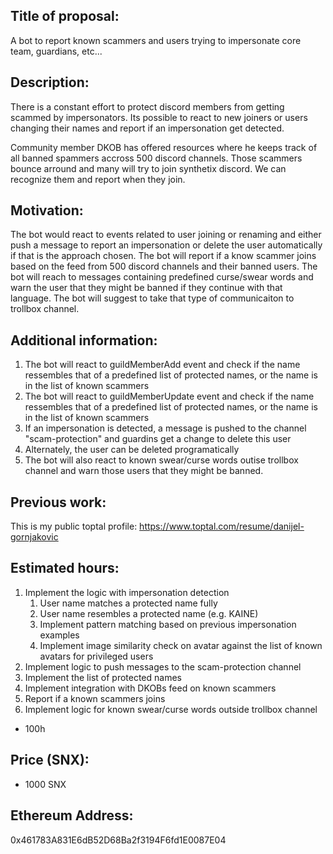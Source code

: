 ## Title of proposal: 
A bot to report known scammers and users trying to impersonate core team, guardians, etc...

## Description: 
There is a constant effort to protect discord members from getting scammed by impersonators.
Its possible to react to new joiners or users changing their names and report if an impersonation get detected.

Community member DKOB has offered resources where he keeps track of all banned spammers accross 500 discord channels.
Those scammers bounce arround and many will try to join synthetix discord. We can recognize them and report when they join.
## Motivation: 
The bot would react to events related to user joining or renaming and either push a message to report an impersonation or delete the user automatically if that is the approach chosen.
The bot will report if a know scammer joins based on the feed from 500 discord channels and their banned users.
The bot will reach to messages containing predefined curse/swear words and warn the user that they might be banned if they continue with that language. The bot will suggest to take that type of communicaiton to trollbox channel.
## Additional information: 
1. The bot will react  to guildMemberAdd event and check if the name ressembles that of a predefined list of protected names, or the name is in the list of known scammers
2. The bot will react  to guildMemberUpdate event and check if the name ressembles that of a predefined list of protected names, or the name is in the list of known scammers
3. If an impersonation is detected, a message is pushed to the channel "scam-protection" and guardins get a change to delete this user
4. Alternately, the user can be deleted programatically
5. The bot will also react to known swear/curse words outise trollbox channel and warn those users that they might be banned.
## Previous work: 
This is my public toptal profile: https://www.toptal.com/resume/danijel-gornjakovic

## Estimated hours: 
1. Implement the logic with impersonation detection
    1. User name matches a protected name fully
    2. User name resembles a protected name (e.g. KAINE)
    3. Implement pattern matching based on previous impersonation examples
    4. Implement image similarity check on avatar against the list of known avatars for privileged users
2. Implement logic to push messages to the scam-protection channel
3. Implement the list of protected names
4. Implement integration with DKOBs feed on known scammers
5. Report if a known scammers joins
6. Implement logic for known swear/curse words outside trollbox channel
- 100h


## Price (SNX): 
- 1000 SNX
## Ethereum Address: 
0x461783A831E6dB52D68Ba2f3194F6fd1E0087E04 
